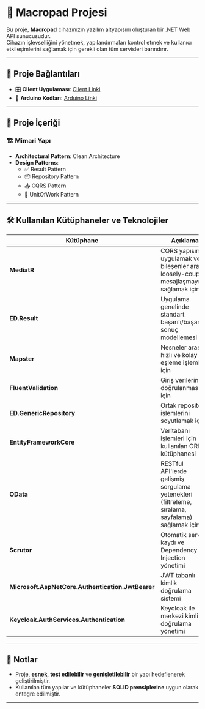 ﻿# 🔧 Macropad Projesi

Bu proje, **Macropad** cihazınızın yazılım altyapısını oluşturan bir .NET Web API sunucusudur.  
Cihazın işlevselliğini yönetmek, yapılandırmaları kontrol etmek ve kullanıcı etkileşimlerini sağlamak için gerekli olan tüm servisleri barındırır.

---

## 🚀 Proje Bağlantıları

- 🎛️ **Client Uygulaması**: [Client Linki]()
- 🔌 **Arduino Kodları**: [Arduino Linki]()

---

## 🧩 Proje İçeriği

### 🏗️ Mimari Yapı

- **Architectural Pattern**: Clean Architecture
- **Design Patterns**:
  - ✅ Result Pattern
  - 📦 Repository Pattern
  - 📤 CQRS Pattern
  - 🔄 UnitOfWork Pattern

---

## 🛠️ Kullanılan Kütüphaneler ve Teknolojiler

| Kütüphane | Açıklama |
|----------|----------|
| **MediatR** | CQRS yapısını uygulamak ve bileşenler arası loosely-coupled mesajlaşmayı sağlamak için |
| **ED.Result** | Uygulama genelinde standart başarılı/başarısız sonuç modellemesi |
| **Mapster** | Nesneler arası hızlı ve kolay eşleme işlemleri için |
| **FluentValidation** | Giriş verilerinin doğrulanması için |
| **ED.GenericRepository** | Ortak repository işlemlerini soyutlamak için |
| **EntityFrameworkCore** | Veritabanı işlemleri için kullanılan ORM kütüphanesi |
| **OData** | RESTful API'lerde gelişmiş sorgulama yetenekleri (filtreleme, sıralama, sayfalama) sağlamak için |
| **Scrutor** | Otomatik servis kaydı ve Dependency Injection yönetimi |
| **Microsoft.AspNetCore.Authentication.JwtBearer** | JWT tabanlı kimlik doğrulama sistemi |
| **Keycloak.AuthServices.Authentication** | Keycloak ile merkezi kimlik doğrulama yönetimi |

---

## 📌 Notlar

- Proje, **esnek**, **test edilebilir** ve **genişletilebilir** bir yapı hedeflenerek geliştirilmiştir.
- Kullanılan tüm yapılar ve kütüphaneler **SOLID prensiplerine** uygun olarak entegre edilmiştir.

---